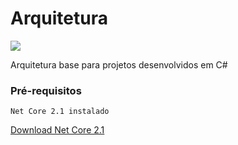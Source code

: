 # Arquitetura 
![](https://ci.appveyor.com/api/projects/status/github/educonz/Arquitetura?svg=true&branch=master&passingText=master%20-%20OK&failingText=master%20-%20NOK&pendingText=master%20-%20Building)

Arquitetura base para projetos desenvolvidos em C#

### Pré-requisitos

```
Net Core 2.1 instalado
```
[Download Net Core 2.1](https://www.microsoft.com/net/download/thank-you/dotnet-sdk-2.1.401-windows-x64-installer)

